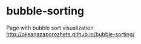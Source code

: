 # bubble-sorting
Page with bubble sort visualization http://oksanazaporozhets.github.io/bubble-sorting/
